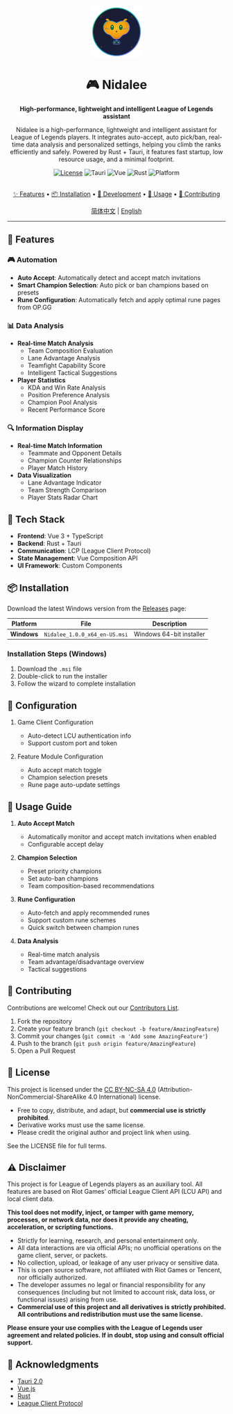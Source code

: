 <div align="center">
  <img src="src/assets/logo.svg" alt="Nidalee Logo" width="120" height="120">

  <h1>🎮 Nidalee</h1>
  <p><strong>High-performance, lightweight and intelligent League of Legends assistant</strong></p>
  <p>Nidalee is a high-performance, lightweight and intelligent assistant for League of Legends players. It integrates auto-accept, auto pick/ban, real-time data analysis and personalized settings, helping you climb the ranks efficiently and safely. Powered by Rust + Tauri, it features fast startup, low resource usage, and a minimal footprint.</p>

  <div>
    <a href="https://creativecommons.org/licenses/by-nc-sa/4.0/legalcode" target="_blank"><img src="https://img.shields.io/badge/license-CC%20BY--NC--SA%204.0-orange.svg" alt="License"/></a>
    <img src="https://img.shields.io/badge/tauri-2.0.0--alpha-green.svg" alt="Tauri">
    <img src="https://img.shields.io/badge/vue-3.x-brightgreen.svg" alt="Vue">
    <img src="https://img.shields.io/badge/rust-1.75-orange.svg" alt="Rust">
    <img src="https://img.shields.io/badge/platform-Windows-blue.svg" alt="Platform">
  </div>

  <br>

  <p>
    <a href="#-features">✨ Features</a> •
    <a href="#-installation">📦 Installation</a> •
    <a href="#-development">🚀 Development</a> •
    <a href="#-usage">📖 Usage</a> •
    <a href="#-contributing">🤝 Contributing</a>
  </p>

  <p>
    <a href="./README_ZH.md">简体中文</a> | <a href="./README.md">English</a>
  </p>
</div>

---

## 🌟 Features

### 🎮 Automation

- **Auto Accept**: Automatically detect and accept match invitations
- **Smart Champion Selection**: Auto pick or ban champions based on presets
- **Rune Configuration**: Automatically fetch and apply optimal rune pages from OP.GG

### 📊 Data Analysis

- **Real-time Match Analysis**
  - Team Composition Evaluation
  - Lane Advantage Analysis
  - Teamfight Capability Score
  - Intelligent Tactical Suggestions
- **Player Statistics**
  - KDA and Win Rate Analysis
  - Position Preference Analysis
  - Champion Pool Analysis
  - Recent Performance Score

### 🔍 Information Display

- **Real-time Match Information**
  - Teammate and Opponent Details
  - Champion Counter Relationships
  - Player Match History
- **Data Visualization**
  - Lane Advantage Indicator
  - Team Strength Comparison
  - Player Stats Radar Chart

## 🚀 Tech Stack

- **Frontend**: Vue 3 + TypeScript
- **Backend**: Rust + Tauri
- **Communication**: LCP (League Client Protocol)
- **State Management**: Vue Composition API
- **UI Framework**: Custom Components

## 📦 Installation

Download the latest Windows version from the [Releases](../../releases) page:

| Platform | File | Description |
|----------|------|-------------|
| **Windows** | `Nidalee_1.0.0_x64_en-US.msi` | Windows 64-bit installer |

### Installation Steps (Windows)

1. Download the `.msi` file
2. Double-click to run the installer
3. Follow the wizard to complete installation

## 🔧 Configuration

1. Game Client Configuration
   - Auto-detect LCU authentication info
   - Support custom port and token

2. Feature Module Configuration
   - Auto accept match toggle
   - Champion selection presets
   - Rune page auto-update settings

## 📝 Usage Guide

1. **Auto Accept Match**
   - Automatically monitor and accept match invitations when enabled
   - Configurable accept delay

2. **Champion Selection**
   - Preset priority champions
   - Set auto-ban champions
   - Team composition-based recommendations

3. **Rune Configuration**
   - Auto-fetch and apply recommended runes
   - Support custom rune schemes
   - Quick switch between champion runes

4. **Data Analysis**
   - Real-time match analysis
   - Team advantage/disadvantage overview
   - Tactical suggestions

## 🤝 Contributing

Contributions are welcome! Check out our [Contributors List](CONTRIBUTORS.md).

1. Fork the repository
2. Create your feature branch (`git checkout -b feature/AmazingFeature`)
3. Commit your changes (`git commit -m 'Add some AmazingFeature'`)
4. Push to the branch (`git push origin feature/AmazingFeature`)
5. Open a Pull Request

## 📄 License

This project is licensed under the [CC BY-NC-SA 4.0](https://creativecommons.org/licenses/by-nc-sa/4.0/legalcode) (Attribution-NonCommercial-ShareAlike 4.0 International) license.

- Free to copy, distribute, and adapt, but **commercial use is strictly prohibited**.
- Derivative works must use the same license.
- Please credit the original author and project link when using.

See the LICENSE file for full terms.

## ⚠️ Disclaimer

This project is for League of Legends players as an auxiliary tool. All features are based on Riot Games' official League Client API (LCU API) and local client data.

**This tool does not modify, inject, or tamper with game memory, processes, or network data, nor does it provide any cheating, acceleration, or scripting functions.**

- Strictly for learning, research, and personal entertainment only.
- All data interactions are via official APIs; no unofficial operations on the game client, server, or packets.
- No collection, upload, or leakage of any user privacy or sensitive data.
- This is open source software, not affiliated with Riot Games or Tencent, nor officially authorized.
- The developer assumes no legal or financial responsibility for any consequences (including but not limited to account risk, data loss, or functional issues) arising from use.
- **Commercial use of this project and all derivatives is strictly prohibited. All contributions and redistribution must use the same license.**

**Please ensure your use complies with the League of Legends user agreement and related policies. If in doubt, stop using and consult official support.**

## 🙏 Acknowledgments

- [Tauri 2.0](https://tauri.app/)
- [Vue.js](https://vuejs.org/)
- [Rust](https://www.rust-lang.org/)
- [League Client Protocol](https://developer.riotgames.com/)
